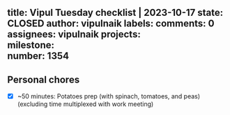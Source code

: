 title:	Vipul Tuesday checklist | 2023-10-17
state:	CLOSED
author:	vipulnaik
labels:	
comments:	0
assignees:	vipulnaik
projects:	
milestone:	
number:	1354
--
## Personal chores

- [x] ~50 minutes: Potatoes prep (with spinach, tomatoes, and peas) (excluding time multiplexed with work meeting)
